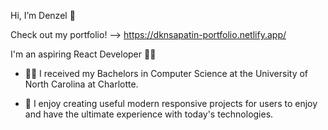 Hi, I’m Denzel 👋

Check out my portfolio! --> https://dknsapatin-portfolio.netlify.app/

I'm an aspiring React Developer 👨‍💻

- 👨‍🎓 I received my Bachelors in Computer Science at the University of North Carolina at Charlotte.

- 🎯 I enjoy creating useful modern responsive projects for users to enjoy and have the ultimate experience with today's technologies.


<!---
dknsapatin/dknsapatin is a ✨ special ✨ repository because its `README.md` (this file) appears on your GitHub profile.
You can click the Preview link to take a look at your changes.
--->
